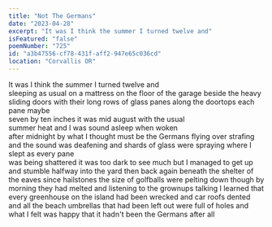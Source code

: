 ```yaml
---
title: "Not The Germans"
date: "2023-04-28"
excerpt: "It was I think the summer I turned twelve and"
isFeatured: "false"
poemNumber: "725"
id: "a3b47556-cf78-431f-aff2-947e65c036cd"
location: "Corvallis OR"
---
```


It was I think the summer I turned twelve and  
 sleeping as usual on a mattress on the floor of the garage beside the heavy sliding doors with their long rows of glass panes along the doortops each pane maybe  
seven by ten inches it was mid august with the usual  
 summer heat and I was sound asleep when woken  
after midnight by what I thought must be the Germans flying over strafing and the sound was deafening and shards of glass were spraying where I slept as every pane  
 was being shattered it was too dark to see much but I managed to get up and stumble halfway into the yard then back again beneath the shelter of the eaves since hailstones the size of golfballs were pelting down though by morning they had melted and listening to the grownups talking I learned that every greenhouse on the island had been wrecked and car roofs dented and all the beach umbrellas that had been left out were full of holes and what I felt was happy that it hadn't been the Germans after all
